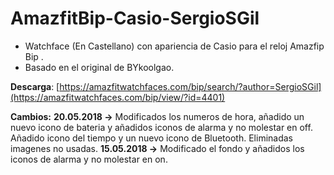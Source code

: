 # AmazfitBip-Casio-SergioSGil

 - Watchface (En Castellano) con apariencia de Casio para el reloj
   Amazfip Bip .
 - Basado en el original de BYkoolgao.

**Descarga**: [https://amazfitwatchfaces.com/bip/search/?author=SergioSGil](https://amazfitwatchfaces.com/bip/view/?id=4401)

**Cambios:**
**20.05.2018 ->** Modificados los numeros de hora, añadido un nuevo icono de bateria y añadidos iconos de alarma y no molestar en off. Añadido icono del tiempo y un nuevo icono de Bluetooth. Eliminadas imagenes no usadas.
**15.05.2018 ->** Modificado el fondo y añadidos los iconos de alarma y no molestar en on.